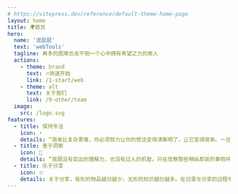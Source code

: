 ```yaml
---
# https://vitepress.dev/reference/default-theme-home-page
layout: home
title: 🌍首页
hero:
  name: '泥屁屁'
  text: 'webTools'
  tagline: 再多的困难也击不倒一个心中拥有希望之力的男人
  actions:
    - theme: brand
      text: 🔥快速开始
      link: /1-start/web
    - theme: alt
      text: 关于我们
      link: /9-other/team
  image:
    src: /logo.svg
features:
  - title: 保持专注
    icon: ⚡️
    details: “简单比复杂更难，你必须努力让你的想法变得清晰明了，让它变得简单。一旦你做到了简单，你就能搬动大山。” -- 乔布斯
  - title: 善于洞察
    icon: 🌈
    details: “我既没有突出的理解力，也没有过人的机智。只在觉察那些稍纵即逝的事物并对其进行精细观察的能力上，我可能在普通人之上。” -- 达尔文
  - title: 乐于分享
    icon: ⛄
    details: 关于分享，有形的物品越分越少，无形的知识越分越多。在记录与分享的过程中, 梳理所学, 交流所得, 必有所获。
---
```



            